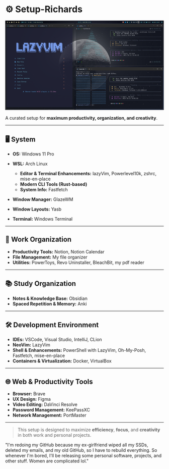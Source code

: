 # ⚙️ Setup-Richards

![Setup](screenshots\front.png)

A curated setup for **maximum productivity, organization, and creativity**.

---

## 🖥️ System
- **OS:** Windows 11 Pro
- **WSL:** Arch Linux
  - **Editor & Terminal Enhancements:** lazyVim, Powerlevel10k, zshrc, mise-en-place
  - **Modern CLI Tools (Rust-based)**
  - **System Info:** Fastfetch

- **Window Manager:** GlazeWM
- **Window Layouts:** Yasb
- **Terminal:** Windows Terminal

---

## 💼 Work Organization
- **Productivity Tools:** Notion, Notion Calendar
- **File Management:** My file organizer
- **Utilities:** PowerToys, Revo Uninstaller, BleachBit, my pdf reader

---

## 📚 Study Organization
- **Notes & Knowledge Base:** Obsidian
- **Spaced Repetition & Memory:** Anki

---

## 🛠️ Development Environment
- **IDEs:** VSCode, Visual Studio, IntelliJ, CLion
- **NeoVim:** LazyVim
- **Shell & Enhancements:** PowerShell with LazyVim, Oh-My-Posh, Fastfetch, mise-en-place
- **Containers & Virtualization:** Docker, VirtualBox

---

## 🌐 Web & Productivity Tools
- **Browser:** Brave
- **UX Design:** Figma
- **Video Editing:** DaVinci Resolve
- **Password Management:** KeePassXC
- **Network Management:** PortMaster

---

> This setup is designed to maximize **efficiency**, **focus**, and **creativity** in both work and personal projects.

"I'm redoing my GitHub because my ex-girlfriend wiped all my SSDs, deleted my emails, and my old GitHub, so I have to rebuild everything. So whenever I'm bored, I'll be releasing some personal software, projects, and other stuff. Women are complicated lol."
